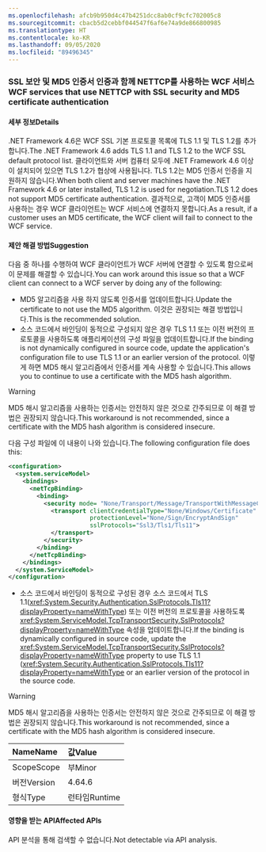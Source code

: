 ```yaml
---
ms.openlocfilehash: afcb9b950d4c47b4251dcc8ab0cf9cfc702005c8
ms.sourcegitcommit: cbacb5d2cebbf044547f6af6e74a9de866800985
ms.translationtype: HT
ms.contentlocale: ko-KR
ms.lasthandoff: 09/05/2020
ms.locfileid: "89496345"
---
```

### <a name="wcf-services-that-use-nettcp-with-ssl-security-and-md5-certificate-authentication"></a><span data-ttu-id="ff8e6-101">SSL 보안 및 MD5 인증서 인증과 함께 NETTCP를 사용하는 WCF 서비스</span><span class="sxs-lookup"><span data-stu-id="ff8e6-101">WCF services that use NETTCP with SSL security and MD5 certificate authentication</span></span>

#### <a name="details"></a><span data-ttu-id="ff8e6-102">세부 정보</span><span class="sxs-lookup"><span data-stu-id="ff8e6-102">Details</span></span>

<span data-ttu-id="ff8e6-103">.NET Framework 4.6은 WCF SSL 기본 프로토콜 목록에 TLS 1.1 및 TLS 1.2를 추가합니다.</span><span class="sxs-lookup"><span data-stu-id="ff8e6-103">The .NET Framework 4.6 adds TLS 1.1 and TLS 1.2 to the WCF SSL default protocol list.</span></span> <span data-ttu-id="ff8e6-104">클라이언트와 서버 컴퓨터 모두에 .NET Framework 4.6 이상이 설치되어 있으면 TLS 1.2가 협상에 사용됩니다. TLS 1.2는 MD5 인증서 인증을 지원하지 않습니다.</span><span class="sxs-lookup"><span data-stu-id="ff8e6-104">When both client and server machines have the .NET Framework 4.6 or later installed, TLS 1.2 is used for negotiation.TLS 1.2 does not support MD5 certificate authentication.</span></span> <span data-ttu-id="ff8e6-105">결과적으로, 고객이 MD5 인증서를 사용하는 경우 WCF 클라이언트는 WCF 서비스에 연결하지 못합니다.</span><span class="sxs-lookup"><span data-stu-id="ff8e6-105">As a result, if a customer uses an MD5 certificate, the WCF client will fail to connect to the WCF service.</span></span>

#### <a name="suggestion"></a><span data-ttu-id="ff8e6-106">제안 해결 방법</span><span class="sxs-lookup"><span data-stu-id="ff8e6-106">Suggestion</span></span>

<span data-ttu-id="ff8e6-107">다음 중 하나를 수행하여 WCF 클라이언트가 WCF 서버에 연결할 수 있도록 함으로써 이 문제를 해결할 수 있습니다.</span><span class="sxs-lookup"><span data-stu-id="ff8e6-107">You can work around this issue so that a WCF client can connect to a WCF server by doing any of the following:</span></span>

- <span data-ttu-id="ff8e6-108">MD5 알고리즘을 사용 하지 않도록 인증서를 업데이트합니다.</span><span class="sxs-lookup"><span data-stu-id="ff8e6-108">Update the certificate to not use the MD5 algorithm.</span></span> <span data-ttu-id="ff8e6-109">이것은 권장되는 해결 방법입니다.</span><span class="sxs-lookup"><span data-stu-id="ff8e6-109">This is the recommended solution.</span></span>
- <span data-ttu-id="ff8e6-110">소스 코드에서 바인딩이 동적으로 구성되지 않은 경우 TLS 1.1 또는 이전 버전의 프로토콜을 사용하도록 애플리케이션의 구성 파일을 업데이트합니다.</span><span class="sxs-lookup"><span data-stu-id="ff8e6-110">If the binding is not dynamically configured in source code, update the application's configuration file to use TLS 1.1 or an earlier version of the protocol.</span></span> <span data-ttu-id="ff8e6-111">이렇게 하면 MD5 해시 알고리즘에서 인증서를 계속 사용할 수 있습니다.</span><span class="sxs-lookup"><span data-stu-id="ff8e6-111">This allows you to continue to use a certificate with the MD5 hash algorithm.</span></span>

> [!WARNING]
> <span data-ttu-id="ff8e6-112">MD5 해시 알고리즘을 사용하는 인증서는 안전하지 않은 것으로 간주되므로 이 해결 방법은 권장되지 않습니다.</span><span class="sxs-lookup"><span data-stu-id="ff8e6-112">This workaround is not recommended, since a certificate with the MD5 hash algorithm is considered insecure.</span></span>

<span data-ttu-id="ff8e6-113">다음 구성 파일에 이 내용이 나와 있습니다.</span><span class="sxs-lookup"><span data-stu-id="ff8e6-113">The following configuration file does this:</span></span>

```xml
<configuration>
  <system.serviceModel>
    <bindings>
      <netTcpBinding>
        <binding>
          <security mode= "None/Transport/Message/TransportWithMessageCredential" >
            <transport clientCredentialType="None/Windows/Certificate"
                       protectionLevel="None/Sign/EncryptAndSign"
                       sslProtocols="Ssl3/Tls1/Tls11">
            </transport>
          </security>
        </binding>
      </netTcpBinding>
    </bindings>
  </system.ServiceModel>
</configuration>
```

- <span data-ttu-id="ff8e6-114">소스 코드에서 바인딩이 동적으로 구성된 경우 소스 코드에서 TLS 1.1(<xref:System.Security.Authentication.SslProtocols.Tls11?displayProperty=nameWithType>) 또는 이전 버전의 프로토콜을 사용하도록 <xref:System.ServiceModel.TcpTransportSecurity.SslProtocols?displayProperty=nameWithType> 속성을 업데이트합니다.</span><span class="sxs-lookup"><span data-stu-id="ff8e6-114">If the binding is dynamically configured in source code, update the <xref:System.ServiceModel.TcpTransportSecurity.SslProtocols?displayProperty=nameWithType> property to use TLS 1.1 (<xref:System.Security.Authentication.SslProtocols.Tls11?displayProperty=nameWithType> or an earlier version of the protocol in the source code.</span></span>

> [!WARNING]
> <span data-ttu-id="ff8e6-115">MD5 해시 알고리즘을 사용하는 인증서는 안전하지 않은 것으로 간주되므로 이 해결 방법은 권장되지 않습니다.</span><span class="sxs-lookup"><span data-stu-id="ff8e6-115">This workaround is not recommended, since a certificate with the MD5 hash algorithm is considered insecure.</span></span>

| <span data-ttu-id="ff8e6-116">Name</span><span class="sxs-lookup"><span data-stu-id="ff8e6-116">Name</span></span>    | <span data-ttu-id="ff8e6-117">값</span><span class="sxs-lookup"><span data-stu-id="ff8e6-117">Value</span></span>   |
|:--------|:--------|
| <span data-ttu-id="ff8e6-118">Scope</span><span class="sxs-lookup"><span data-stu-id="ff8e6-118">Scope</span></span>   | <span data-ttu-id="ff8e6-119">부</span><span class="sxs-lookup"><span data-stu-id="ff8e6-119">Minor</span></span>   |
| <span data-ttu-id="ff8e6-120">버전</span><span class="sxs-lookup"><span data-stu-id="ff8e6-120">Version</span></span> | <span data-ttu-id="ff8e6-121">4.6</span><span class="sxs-lookup"><span data-stu-id="ff8e6-121">4.6</span></span>     |
| <span data-ttu-id="ff8e6-122">형식</span><span class="sxs-lookup"><span data-stu-id="ff8e6-122">Type</span></span>    | <span data-ttu-id="ff8e6-123">런타임</span><span class="sxs-lookup"><span data-stu-id="ff8e6-123">Runtime</span></span> |

#### <a name="affected-apis"></a><span data-ttu-id="ff8e6-124">영향을 받는 API</span><span class="sxs-lookup"><span data-stu-id="ff8e6-124">Affected APIs</span></span>

<span data-ttu-id="ff8e6-125">API 분석을 통해 검색할 수 없습니다.</span><span class="sxs-lookup"><span data-stu-id="ff8e6-125">Not detectable via API analysis.</span></span>

<!--

#### Affected APIs

Not detectable via API analysis.

-->
